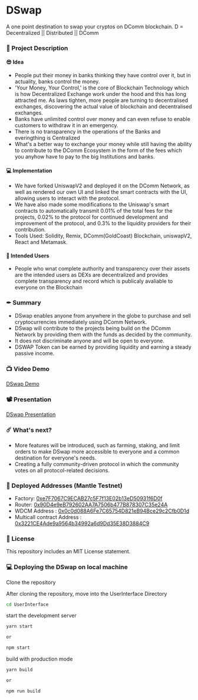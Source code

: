 # DSwap
A one point destination to swap your cryptos on DComm blockchain.
D = Decentralized || Distributed || DComm

### 📝 Project Description

#### 😎 Idea
- People put their money in banks thinking they have control over it, but in actuality, banks control the money.
- 'Your Money, Your Control,' is the core of Blockchain Technology which is how Decentralized Exchange work under the hood and this has long attracted me. As laws tighten, more people are turning to decentralised exchanges, discovering the actual value of blockchain and decentralised exchanges.
- Banks have unlimited control over money and can even refuse to enable customers to withdraw it in an emergency.
- There is no transparency in the operations of the Banks and everingthing is Centralized
- What's a better way to exchange your money while still having the ability to contribute to the DComm Ecosystem in the form of the fees which you anyhow have to pay to the big Institutions and banks.

#### 💻 Implementation
- We have forked UniswapV2 and deployed it on the DComm Network, as well as rendered our own UI and linked the smart contracts with the UI, allowing users to interact with the protocol.
- We have also made some modifications to the Uniswap's smart contracts to automatically transmit 0.01% of the total fees for the projects, 0.02% to the protocol for continued development and improvement of the protocol, and 0.3% to the liquidity providers for their contribution.
- Tools Used: Solidity, Remix, DComm(GoldCoast) Blockchain, uniswapV2, React and Metamask.

#### 👥 Intended Users
- People who wnat complete authority and transparency over their assets are the intended users as DEXs are decentralized and provides complete transparency and record which is publicaly avaliable to everyone on the Blockchain

### ✒ Summary
- DSwap enables anyone from anywhere in the globe to purchase and sell cryptocurrencies immediately using DComm Network.
- DSwap will contribute to the projects being build on the DComm Network by providing them with the funds as decided by the community.
- It does not discriminate anyone and will be open to everyone.
- DSWAP Token can be earned by providing liquidity and earning a steady passive income.


### 📺 Video Demo
[DSwap Demo](https://youtu.be/Am-Hkb8npG8)

### 📽 Presentation
[DSwap Presentation](https://pitch.com/public/b6d5f6eb-8870-40ef-a2cc-50bd7390760a)

### ☄️ What's next?
- More features will be introduced, such as farming, staking, and limit orders to make DSwap more accessible to everyone and a common destination for everyone's needs.
- Creating a fully community-driven protocol in which the community votes on all protocol-related decisions.


### 💪 Deployed Addresses (Mantle Testnet)
- Factory: [0xe7F7067C9ECAB27c5F7f13E02b13eD50931f6D0f](https://explorer.dcomm.network/evmaddress/0xe7F7067C9ECAB27c5F7f13E02b13eD50931f6D0f/network=goldcoast)
- Router: [0x90D4e9eB792602AA7A7506b477B878307C35e24A](https://explorer.dcomm.network/evmaddress/0x90D4e9eB792602AA7A7506b477B878307C35e24A/network=goldcoast)
- WDCM Address : [0x0c0d088A6Fe7C65754D821eB94Bce29c2Cfb0D1d](https://explorer.dcomm.network/evmaddress/0x0c0d088A6Fe7C65754D821eB94Bce29c2Cfb0D1d/network=goldcoast)
- Multicall contract Address : [0x3221CE4Ade9a9564b34992a6d9Dd35E38D3884C9](https://explorer.dcomm.network/evmaddress/0x3221CE4Ade9a9564b34992a6d9Dd35E38D3884C9/network=goldcoast)


### 🚫 License
This repository includes an MIT License statement.

### 💻 Deploying the DSwap on local machine

Clone the repository

After cloning the repository, move into the UserInterface Directory

```sh
cd UserInterface
```

start the development server
```sh
yarn start

or

npm start
```

build with production mode
```sh
yarn build

or

npm run build
```
